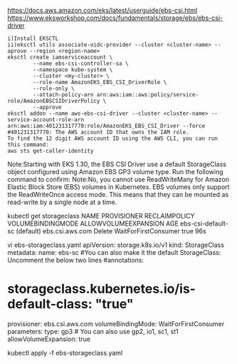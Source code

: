 https://docs.aws.amazon.com/eks/latest/userguide/ebs-csi.html
https://www.eksworkshop.com/docs/fundamentals/storage/ebs/ebs-csi-driver
```
i)Install EKSCTL
ii)eksctl utils associate-oidc-provider --cluster <cluster-name> --aprove --region <region-name>
eksctl create iamserviceaccount \
        --name ebs-csi-controller-sa \
        --namespace kube-system \
        --cluster <my-cluster> \
        --role-name AmazonEKS_EBS_CSI_DriverRole \
        --role-only \
        --attach-policy-arn arn:aws:iam::aws:policy/service-role/AmazonEBSCSIDriverPolicy \
        --approve
eksctl addon --name aws-ebs-csi-driver --cluster <cluster-name> --service-account-role-arn arn:aws:iam:401231317770:role/AmazonEKS_EBS_CSI_Driver --force
#401231317770: The AWS account ID that owns the IAM role.
To find the 12 digit AWS account ID using the AWS CLI, you can run this command:
aws sts get-caller-identity
```
Note:Starting with EKS 1.30, the EBS CSI Driver use a default StorageClass object configured using Amazon EBS GP3 volume type. Run the following command to confirm:
Note:No, you cannot use ReadWriteMany for Amazon Elastic Block Store (EBS) volumes in Kubernetes. EBS volumes only support the ReadWriteOnce access mode. This means that they can be mounted as read-write by a single node at a time.

kubectl get storageclass
NAME                           PROVISIONER             RECLAIMPOLICY   VOLUMEBINDINGMODE      ALLOWVOLUMEEXPANSION   AGE
ebs-csi-default-sc (default)   ebs.csi.aws.com         Delete          WaitForFirstConsumer   true                   96s

vi ebs-storageclass.yaml
apiVersion: storage.k8s.io/v1
kind: StorageClass
metadata:
  name: ebs-sc
  #You can also make it the default StorageClass: Uncomment the below two lines
  #annotations:
  #  storageclass.kubernetes.io/is-default-class: "true"
provisioner: ebs.csi.aws.com
volumeBindingMode: WaitForFirstConsumer
parameters:
  type: gp3   # You can also use gp2, io1, sc1, st1
allowVolumeExpansion: true

kubectl apply -f ebs-storageclass.yaml
```

